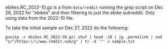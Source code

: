 ebikes.RC_2022-10.gz is a from `data/reddit` running the grep script on Dec 26, 2022 for "ebikes" and then filtering to just the ebike subreddit. Only using data from the 2022-10 file.

To take the initial sample on Dec 27, 2022 do the following:

`gunzip -c ebikes.RC_2022-10.gz| shuf | head -10 | jq .permalink | sed "s/^/https:\/\/www.reddit.com/g" | tr -d '"' > sample.txt`